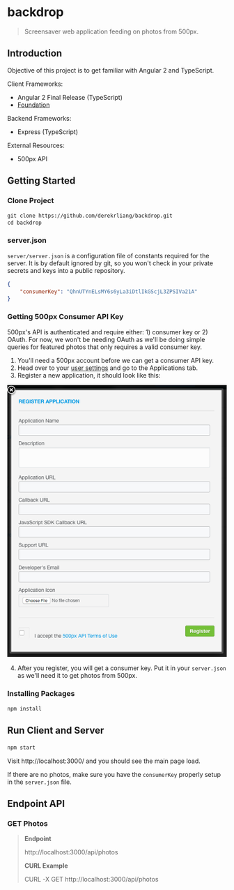# backdrop

> Screensaver web application feeding on photos from 500px.

## Introduction

Objective of this project is to get familiar with Angular 2 and TypeScript.

Client Frameworks:
* Angular 2 Final Release (TypeScript)
* [Foundation](http://foundation.zurb.com/)

Backend Frameworks:
* Express (TypeScript)

External Resources:
* 500px API

## Getting Started

### Clone Project

```
git clone https://github.com/derekrliang/backdrop.git
cd backdrop
```

### server.json

`server/server.json` is a configuration file of constants required for the server. It is by default ignored by git, so you won't check in your private secrets and keys into a public repository.

``` json
{
    "consumerKey": "QhnUTYnELsMY6s6yLa3iDtlIkGScjL3ZPSIVa21A"
}
```

### Getting 500px Consumer API Key

500px's API is authenticated and require either: 1) consumer key or 2) OAuth. For now, we won't be needing OAuth as we'll be doing simple queries for featured photos that only requires a valid consumer key.

1) You'll need a 500px account before we can get a consumer API key.
2) Head over to your [user settings](https://500px.com/settings) and go to the Applications tab.
3) Register a new application, it should look like this:

![Register Application on 500px](public/readme/500px-register-application.png)

4) After you register, you will get a consumer key. Put it in your `server.json` as we'll need it to get photos from 500px.

### Installing Packages

``` bash
npm install
```

## Run Client and Server

``` bash
npm start
```

Visit http://localhost:3000/ and you should see the main page load.

If there are no photos, make sure you have the `consumerKey` properly setup in the `server.json` file.

## Endpoint API

### GET Photos

> **Endpoint**
>
> http://localhost:3000/api/photos
>
> **CURL Example**
>
> CURL -X GET http://localhost:3000/api/photos
